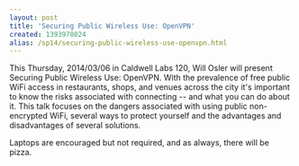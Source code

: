 ```yaml
---
layout: post
title: 'Securing Public Wireless Use: OpenVPN'
created: 1393978024
alias: /sp14/securing-public-wireless-use-openvpn.html
---
```

This Thursday, 2014/03/06 in Caldwell Labs 120, Will Osler will present Securing Public Wireless Use: OpenVPN. With the prevalence of free public WiFi access in restaurants, shops, and venues across the city it's important to know the risks associated with connecting -- and what you can do about it. This talk focuses on the dangers associated with using public non-encrypted WiFi, several ways to protect yourself and the advantages and disadvantages of several solutions.

Laptops are encouraged but not required, and as always, there will be pizza.

